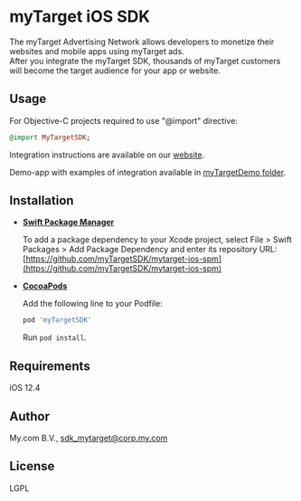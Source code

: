 # myTarget iOS SDK

The myTarget Advertising Network allows developers to monetize their websites  and mobile apps using myTarget ads.  
After you integrate the myTarget SDK, thousands of myTarget customers will become the target audience for your app or website.

## Usage

For Objective-C projects required to use "@import" directive:
   ```ruby
   @import MyTargetSDK;
   ```

Integration instructions are available on our [website](https://target.my.com/partners/help/sdk/).

Demo-app with examples of integration available in [myTargetDemo folder](https://github.com/myTargetSDK/mytarget-ios/blob/master/myTargetDemo).

## Installation
 
 - **[Swift Package Manager](https://developer.apple.com/documentation/xcode/adding_package_dependencies_to_your_app)**
 
   To add a package dependency to your Xcode project, select File > Swift Packages > Add Package Dependency and enter its repository URL:
   [https://github.com/myTargetSDK/mytarget-ios-spm](https://github.com/myTargetSDK/mytarget-ios-spm)

 - **[CocoaPods](https://cocoapods.org/pods/myTargetSDK)**
 
   Add the following line to your Podfile:
   ```ruby
   pod 'myTargetSDK'
   ```
   Run `pod install`.

## Requirements

iOS 12.4

## Author

My.com B.V., sdk_mytarget@corp.my.com

## License

LGPL

